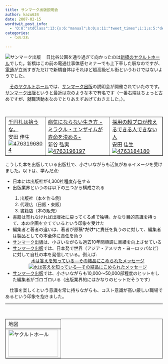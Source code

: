 ```yaml
---
title: サンマーク出版説明会
author: kazu634
date: 2007-02-15
wordtwit_post_info:
  - 'O:8:"stdClass":13:{s:6:"manual";b:0;s:11:"tweet_times";i:1;s:5:"delay";i:0;s:7:"enabled";i:1;s:10:"separation";s:2:"60";s:7:"version";s:3:"3.7";s:14:"tweet_template";b:0;s:6:"status";i:2;s:6:"result";a:0:{}s:13:"tweet_counter";i:2;s:13:"tweet_log_ids";a:1:{i:0;i:2795;}s:9:"hash_tags";a:0:{}s:8:"accounts";a:1:{i:0;s:7:"kazu634";}}'
categories:
  - つれづれ

---
```

<div class="section">
<p>
<a href="http://www.sunmark.co.jp/" onclick="__gaTracker('send', 'event', 'outbound-article', 'http://www.sunmark.co.jp/', '');" target="_blank"><img align="left" alt="サンマーク出版" src="http://img.simpleapi.net/small/http://www.sunmark.co.jp/" border="0" /></a>
</p>
  
<p>
    　日比谷公園を通り過ぎて向かったのは<a href="http://maps.google.com/maps?q=%E3%83%A4%E3%82%AF%E3%83%AB%E3%83%88%E3%83%9B%E3%83%BC%E3%83%AB&ie=UTF-8&oe=UTF-8&rls=org.mozilla:en-US:official&client=firefox-a&sa=N&tab=wl" onclick="__gaTracker('send', 'event', 'outbound-article', 'http://maps.google.com/maps?q=%E3%83%A4%E3%82%AF%E3%83%AB%E3%83%88%E3%83%9B%E3%83%BC%E3%83%AB&ie=UTF-8&oe=UTF-8&rls=org.mozilla:en-US:official&client=firefox-a&sa=N&tab=wl', '新橋のヤクルトホール');" target="blank">新橋のヤクルトホール</a>でした。新橋はこの前の電通仕事体感セミナーでも上下車した駅なのですが、<a href="http://www.dentsu.co.jp/" onclick="__gaTracker('send', 'event', 'outbound-article', 'http://www.dentsu.co.jp/', '電通');" target="blank">電通</a>が立派すぎただけで新橋自体はそれほど超高級ビル街というわけではないようでした。
</p>
  
<p>
    　<a href="http://maps.google.com/maps?q=%E3%83%A4%E3%82%AF%E3%83%AB%E3%83%88%E3%83%9B%E3%83%BC%E3%83%AB&ie=UTF-8&oe=UTF-8&rls=org.mozilla:en-US:official&client=firefox-a&sa=N&tab=wl" onclick="__gaTracker('send', 'event', 'outbound-article', 'http://maps.google.com/maps?q=%E3%83%A4%E3%82%AF%E3%83%AB%E3%83%88%E3%83%9B%E3%83%BC%E3%83%AB&ie=UTF-8&oe=UTF-8&rls=org.mozilla:en-US:official&client=firefox-a&sa=N&tab=wl', 'そのヤクルトホール');" target="blank">そのヤクルトホール</a>では、<a href="http://www.sunmark.co.jp/" onclick="__gaTracker('send', 'event', 'outbound-article', 'http://www.sunmark.co.jp/', 'サンマーク出版');" target="_blank">サンマーク出版</a>の説明会が開催されていたのです。<a href="http://www.sunmark.co.jp/" onclick="__gaTracker('send', 'event', 'outbound-article', 'http://www.sunmark.co.jp/', 'サンマーク出版');" target="_blank">サンマーク出版</a>というと最近は次のような本で有名です（一番右端はちょっと古めですが、就職活動本なのでとりあえずあげておきました。）。
</p>
  
<p>
<center>
<br /> 
      
<table cellspacing="0" cellpadding="2" border="1">
<tr valign="top">
<td>
<a href="https://www.amazon.co.jp/exec/obidos/ASIN/4763196804/simsnes-22/" onclick="__gaTracker('send', 'event', 'outbound-article', 'https://www.amazon.co.jp/exec/obidos/ASIN/4763196804/simsnes-22/', '千円札は拾うな。');" target="_top">千円札は拾うな。</a><br />安田 佳生 <br /><a href="https://www.amazon.co.jp/exec/obidos/ASIN/4763196804/simsnes-22/" onclick="__gaTracker('send', 'event', 'outbound-article', 'https://www.amazon.co.jp/exec/obidos/ASIN/4763196804/simsnes-22/', '');" target="_top"><img alt="4763196804" src="http://ec2.images-amazon.com/images/P/4763196804.09._SCMZZZZZZZ_.jpg" border="0" /></a>
</td>
          
<td>
<a href="https://www.amazon.co.jp/exec/obidos/ASIN/4763196197/simsnes-22/" onclick="__gaTracker('send', 'event', 'outbound-article', 'https://www.amazon.co.jp/exec/obidos/ASIN/4763196197/simsnes-22/', '病気にならない生き方 -ミラクル・エンザイムが寿命を決める-');" target="_top">病気にならない生き方 -ミラクル・エンザイムが寿命を決める-</a><br />新谷 弘実 <br /><a href="https://www.amazon.co.jp/exec/obidos/ASIN/4763196197/simsnes-22/" onclick="__gaTracker('send', 'event', 'outbound-article', 'https://www.amazon.co.jp/exec/obidos/ASIN/4763196197/simsnes-22/', '');" target="_top"><img alt="4763196197" src="http://ec1.images-amazon.com/images/P/4763196197.09._SCMZZZZZZZ_.jpg" border="0" /></a>
</td>
          
<td>
<a href="https://www.amazon.co.jp/exec/obidos/ASIN/4763184180/simsnes-22/" onclick="__gaTracker('send', 'event', 'outbound-article', 'https://www.amazon.co.jp/exec/obidos/ASIN/4763184180/simsnes-22/', '採用の超プロが教えるできる人できない人');" target="_top">採用の超プロが教えるできる人できない人</a><br />安田 佳生 <br /><a href="https://www.amazon.co.jp/exec/obidos/ASIN/4763184180/simsnes-22/" onclick="__gaTracker('send', 'event', 'outbound-article', 'https://www.amazon.co.jp/exec/obidos/ASIN/4763184180/simsnes-22/', '');" target="_top"><img alt="4763184180" src="http://ec2.images-amazon.com/images/P/4763184180.01._SCMZZZZZZZ_.jpg" border="0" /></a>
</td>
</tr>
</table>
      
<p>
</center> 
        
<p>
          こうした本を出版している出版社で、小さいながらも活気があるイメージを受けました。以下は、学んだ点:
</p>
        
<ul>
<li>
            日本には出版社が4,300社程度存在する
</li>
<li>
            出版業界というのは以下の三つから構成される
</li>
<ol>
<li>
              出版社（本を作る側）
</li>
<li>
              代理店（日販・東販）
</li>
<li>
              書籍店（本の販売）
</li>
</ol>
          
<li>
            書籍は売れなければ出版社に戻ってくる点で独特。かなり目的意識を持って、本の企画を立てているという印象を受けた
</li>
<li>
            編集者と著者の違いは、著者が原稿*<b>だけ</b>*に責任を負うのに対して、編集者は製品としての本全体に責任を負う
</li>
<li>
<a href="http://www.sunmark.co.jp/" onclick="__gaTracker('send', 'event', 'outbound-article', 'http://www.sunmark.co.jp/', 'サンマーク出版');" target="_blank">サンマーク出版</a>は、小さいながらも過去10年間順調に業績を向上させている
</li>
<li>
<a href="http://www.sunmark.co.jp/" onclick="__gaTracker('send', 'event', 'outbound-article', 'http://www.sunmark.co.jp/', 'サンマーク出版');" target="_blank">サンマーク出版</a>では、日本発で世界（アジア・アメリカ・ヨーロッパなど）に対して自社の本を発信している。例えば:<center>
<a href="https://www.amazon.co.jp/exec/obidos/ASIN/4763193961/simsnes-22/" onclick="__gaTracker('send', 'event', 'outbound-article', 'https://www.amazon.co.jp/exec/obidos/ASIN/4763193961/simsnes-22/', '水は答えを知っている―その結晶にこめられたメッセージ');" target="_top">水は答えを知っている―その結晶にこめられたメッセージ<br /><img alt="水は答えを知っている―その結晶にこめられたメッセージ" src="http://images-jp.amazon.com/images/P/4763193961.09.TZZZZZZZ.jpg" border="0" /></a>
</center>
</li>
          
<li>
<a href="http://www.sunmark.co.jp/" onclick="__gaTracker('send', 'event', 'outbound-article', 'http://www.sunmark.co.jp/', 'サンマーク出版');" target="_blank">サンマーク出版</a>では、小さいながらも10,000～50,000部程度のヒットをした編集者がゴロゴロいる（出版業界的にはかなりのヒットだそうです）
</li>
</ul>
        
<p>
          　仕事を楽しくという意識を常に持ちながらも、コスト意識が高い厳しい職場であるという印象を抱きました。
</p>
        
<hr />
        
<center>
<br /> 
          
<table cellspacing="0" cellpadding="2" border="1">
<tr valign="top">
<td>
                地図
</td>
</tr>
            
<tr valign="top">
<td>
<a href="http://maps.google.com/maps?q=%E3%83%A4%E3%82%AF%E3%83%AB%E3%83%88%E3%83%9B%E3%83%BC%E3%83%AB&ie=UTF-8&oe=UTF-8&rls=org.mozilla:en-US:official&client=firefox-a&sa=N&tab=wl" onclick="__gaTracker('send', 'event', 'outbound-article', 'http://maps.google.com/maps?q=%E3%83%A4%E3%82%AF%E3%83%AB%E3%83%88%E3%83%9B%E3%83%BC%E3%83%AB&ie=UTF-8&oe=UTF-8&rls=org.mozilla:en-US:official&client=firefox-a&sa=N&tab=wl', '');" target="_blank"><img width="159" alt="ヤクルトホール" src="http://image.blog.livedoor.jp/simoom634/imgs/7/1/71310626-s.jpg" height="86" border="0" /></a>
</td>
</tr>
</table>
          
<p>
</center> </div>
